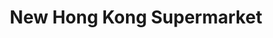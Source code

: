 ---
title: "New Hong Kong Supermarket"
url: /richmond/new-hong-kong-supermarket/
shop: supermarket
---